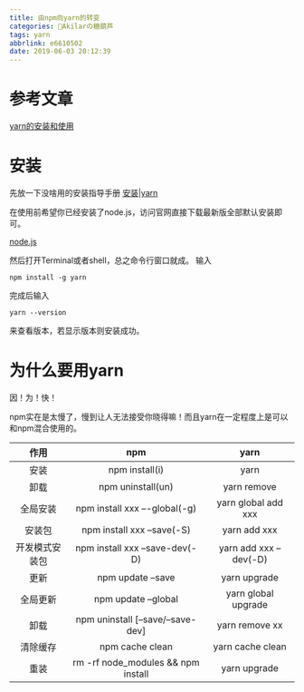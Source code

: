 ```yaml
---
title: 由npm向yarn的转变
categories: 🍡Akilarの糖葫芦
tags: yarn
abbrlink: e6610502
date: 2019-06-03 20:12:39
---
```


# 参考文章

[yarn的安装和使用](https://blog.csdn.net/yw00yw/article/details/81354533)

# 安装

先放一下没啥用的安装指导手册
[安装|yarn](https://yarnpkg.com/zh-Hans/docs/install#windows-stable)

在使用前希望你已经安装了node.js，访问官网直接下载最新版全部默认安装即可。

[node.js](https://nodejs.org/en/)

然后打开Terminal或者shell，总之命令行窗口就成。
输入
```
npm install -g yarn
```
完成后输入
```
yarn --version
```
来查看版本，若显示版本则安装成功。

# 为什么要用yarn

因！为！快！

npm实在是太慢了，慢到让人无法接受你晓得嘛！而且yarn在一定程度上是可以和npm混合使用的。

|    作用 | npm      |   yarn   |
| :--: | :--: | :--: |
|  安装	|  npm install(i)|  	yarn|  
|  卸载	|  npm uninstall(un)|  	yarn remove|  
|  全局安装	|  npm install xxx –-global(-g)	|  yarn global add xxx|  
|  安装包|  	npm install xxx –save(-S)|  	yarn add xxx|  
|  开发模式安装包	|  npm install xxx –save-dev(-D)	|  yarn add xxx –dev(-D)|  
|  更新|  	npm update –save|  	yarn upgrade|  
|  全局更新	|  npm update –global|  	yarn global upgrade|  
|  卸载	|  npm uninstall [–save/–save-dev]	|  yarn remove xx|  
|  清除缓存	|  npm cache clean	|  yarn cache clean|  
|  重装	|  rm -rf node_modules && npm install|  	yarn upgrade|  
